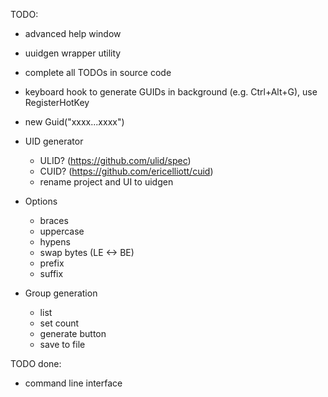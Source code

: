 TODO:
- advanced help window
- uuidgen wrapper utility
- complete all TODOs in source code
- keyboard hook to generate GUIDs in background (e.g. Ctrl+Alt+G), use RegisterHotKey
- new Guid("xxxx...xxxx")

- UID generator
	- ULID? (https://github.com/ulid/spec)
	- CUID? (https://github.com/ericelliott/cuid)
	- rename project and UI to uidgen

- Options
	- braces
	- uppercase
	- hypens
	- swap bytes (LE <-> BE)
	- prefix
	- suffix

- Group generation
	- list
	- set count
	- generate button
	- save to file

TODO done:
+ command line interface

